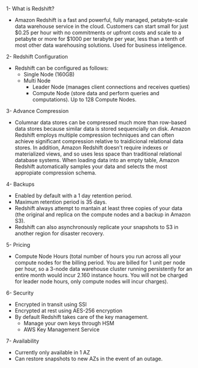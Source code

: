 1- What is Redshift?

- Amazon Redshift is a fast and powerful, fully managed, petabyte-scale data warehouse service in the cloud. Customers can start small for just $0.25 per hour with no commitments or upfront costs and scale to a petabyte or more for $1000 per terabyte per year, less than a tenth of most other data warehousing solutions. Used for business inteligence.

2- Redshift Configuration

- Redshift can be configured as follows:
	- Single Node (160GB)
	- Multi Node 
		- Leader Node (manages client connections and receives queties)
		- Compute Node (store data and perform queries and computations). Up to 128 Compute Nodes.

3- Advance Compression

- Columnar data stores can be compressed much more than row-based data stores because similar data is stored sequencially on disk. Amazon Redshift employs multiple compression techniques and can often achieve significant compression relative to traidicional relational data stores. In addition, Amazon Redshift doesn't require indexes or materialized views, and so uses less space than traditional relational database systems. When loading data into an empty table, Amazon Redshift automatically samples your data and selects the most appropiate compression schema. 

4- Backups

- Enabled by default with a 1 day retention period.
- Maximum retention period is 35 days.
- Redshift always attempt to mantain at least three copies of your data (the original and replica on the compute nodes and a backup in Amazon S3).
- Redshift can also asynchronously replicate your snapshots to S3 in another region for disaster recovery.

5- Pricing

- Compute Node Hours (total number of hours you run across all your compute nodes for the billing period. You are billed for 1 unit per node per hour, so a 3-node data warehouse cluster running persistently for an entire month would incur 2.160 instance hours. You will not be charged for leader node hours, only compute nodes will incur charges).

6- Security

- Encrypted in transit using SSl
- Encrypted at rest using AES-256 encryption 
- By default Redshift takes care of the key management.
	- Manage your own keys through HSM
	- AWS Key Management Service

7- Availability

- Currently only available in 1 AZ
- Can restore snapshots to new AZs in the event of an outage.